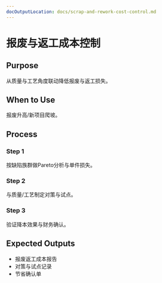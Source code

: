 ```yaml
---
docOutputLocation: docs/scrap-and-rework-cost-control.md
---
```


# 报废与返工成本控制

## Purpose

从质量与工艺角度联动降低报废与返工损失。

## When to Use

报废升高/新项目爬坡。

## Process

### Step 1

按缺陷族群做Pareto分析与单件损失。

### Step 2

与质量/工艺制定对策与试点。

### Step 3

验证降本效果与财务确认。

## Expected Outputs

- 报废返工成本报告
- 对策与试点记录
- 节省确认单
